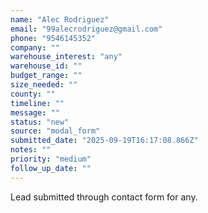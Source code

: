 ```yaml
---
name: "Alec Rodriguez"
email: "99alecrodriguez@gmail.com"
phone: "9546145352"
company: ""
warehouse_interest: "any"
warehouse_id: ""
budget_range: ""
size_needed: ""
county: ""
timeline: ""
message: ""
status: "new"
source: "modal_form"
submitted_date: "2025-09-19T16:17:08.866Z"
notes: ""
priority: "medium"
follow_up_date: ""
---
```


Lead submitted through contact form for any.


